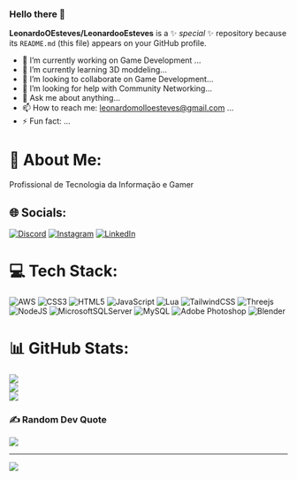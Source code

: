 ### Hello there 👋

**LeonardoOEsteves/LeonardooEsteves** is a ✨ _special_ ✨ repository because its `README.md` (this file) appears on your GitHub profile.
- 🔭 I’m currently working on Game Development ...
- 🌱 I’m currently learning 3D moddeling...
- 👯 I’m looking to collaborate on Game Development...
- 🤔 I’m looking for help with Community Networking...
- 💬 Ask me about anything...
- 📫 How to reach me: leonardomolloesteves@gmail.com ...
- ⚡ Fun fact: ...


# 💫 About Me:
Profissional de Tecnologia da Informação e Gamer


## 🌐 Socials:
[![Discord](https://img.shields.io/badge/Discord-%237289DA.svg?logo=discord&logoColor=white)](https://discord.gg/Esteves#2757) [![Instagram](https://img.shields.io/badge/Instagram-%23E4405F.svg?logo=Instagram&logoColor=white)](https://instagram.com/LeonardooEsteves) [![LinkedIn](https://img.shields.io/badge/LinkedIn-%230077B5.svg?logo=linkedin&logoColor=white)](https://linkedin.com/in/LeonardoEsteves) 

# 💻 Tech Stack:
![AWS](https://img.shields.io/badge/AWS-%23FF9900.svg?style=for-the-badge&logo=amazon-aws&logoColor=white) ![CSS3](https://img.shields.io/badge/css3-%231572B6.svg?style=for-the-badge&logo=css3&logoColor=white) ![HTML5](https://img.shields.io/badge/html5-%23E34F26.svg?style=for-the-badge&logo=html5&logoColor=white) ![JavaScript](https://img.shields.io/badge/javascript-%23323330.svg?style=for-the-badge&logo=javascript&logoColor=%23F7DF1E) ![Lua](https://img.shields.io/badge/lua-%232C2D72.svg?style=for-the-badge&logo=lua&logoColor=white) ![TailwindCSS](https://img.shields.io/badge/tailwindcss-%2338B2AC.svg?style=for-the-badge&logo=tailwind-css&logoColor=white) ![Threejs](https://img.shields.io/badge/threejs-black?style=for-the-badge&logo=three.js&logoColor=white) ![NodeJS](https://img.shields.io/badge/node.js-6DA55F?style=for-the-badge&logo=node.js&logoColor=white) ![MicrosoftSQLServer](https://img.shields.io/badge/Microsoft%20SQL%20Sever-CC2927?style=for-the-badge&logo=microsoft%20sql%20server&logoColor=white) ![MySQL](https://img.shields.io/badge/mysql-%2300f.svg?style=for-the-badge&logo=mysql&logoColor=white) ![Adobe Photoshop](https://img.shields.io/badge/adobephotoshop-%2331A8FF.svg?style=for-the-badge&logo=adobephotoshop&logoColor=white) ![Blender](https://img.shields.io/badge/blender-%23F5792A.svg?style=for-the-badge&logo=blender&logoColor=white)
# 📊 GitHub Stats:
![](https://github-readme-stats.vercel.app/api?username=LeonardoOEsteves&theme=dracula&hide_border=false&include_all_commits=true&count_private=false)<br/>
![](https://github-readme-streak-stats.herokuapp.com/?user=LeonardoOEsteves&theme=dracula&hide_border=false)<br/>
![](https://github-readme-stats.vercel.app/api/top-langs/?username=LeonardoOEsteves&theme=dracula&hide_border=false&include_all_commits=true&count_private=false&layout=compact)

### ✍️ Random Dev Quote
![](https://quotes-github-readme.vercel.app/api?type=horizontal&theme=tokyonight)

---
[![](https://visitcount.itsvg.in/api?id=LeonardoOEsteves&icon=0&color=0)](https://visitcount.itsvg.in)

<!-- Proudly created with GPRM ( https://gprm.itsvg.in ) -->
